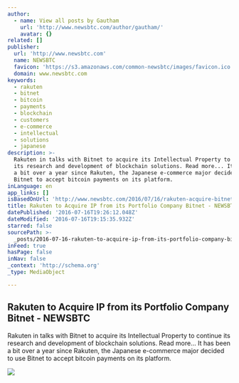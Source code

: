 ```yaml
---
author:
  - name: View all posts by Gautham
    url: 'http://www.newsbtc.com/author/gautham/'
    avatar: {}
related: []
publisher:
  url: 'http://www.newsbtc.com'
  name: NEWSBTC
  favicon: 'https://s3.amazonaws.com/common-newsbtc/images/favicon.ico'
  domain: www.newsbtc.com
keywords:
  - rakuten
  - bitnet
  - bitcoin
  - payments
  - blockchain
  - customers
  - e-commerce
  - intellectual
  - solutions
  - japanese
description: >-
  Rakuten in talks with Bitnet to acquire its Intellectual Property to continue
  its research and development of blockchain solutions. Read more... It has been
  a bit over a year since Rakuten, the Japanese e-commerce major decided to use
  Bitnet to accept bitcoin payments on its platform.
inLanguage: en
app_links: []
isBasedOnUrl: 'http://www.newsbtc.com/2016/07/16/rakuten-acquire-bitnet-ip/'
title: Rakuten to Acquire IP from its Portfolio Company Bitnet - NEWSBTC
datePublished: '2016-07-16T19:26:12.048Z'
dateModified: '2016-07-16T19:15:35.932Z'
starred: false
sourcePath: >-
  _posts/2016-07-16-rakuten-to-acquire-ip-from-its-portfolio-company-bitnet-ne.md
inFeed: true
hasPage: false
inNav: false
_context: 'http://schema.org'
_type: MediaObject

---
```

<article style=""><h1>Rakuten to Acquire IP from its Portfolio Company Bitnet - NEWSBTC</h1><p>Rakuten in talks with Bitnet to acquire its Intellectual Property to continue its research and development of blockchain solutions. Read more... It has been a bit over a year since Rakuten, the Japanese e-commerce major decided to use Bitnet to accept bitcoin payments on its platform.</p><img src="https://s3.amazonaws.com/main-newsbtc-images/2014/07/Rakuten-Logo-LG-WD-CNT2.jpg" /></article>